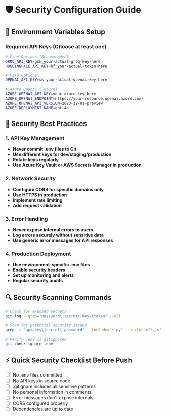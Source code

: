 # 🛡️ Security Configuration Guide

## 🔑 Environment Variables Setup

### Required API Keys (Choose at least one)
```bash
# Free Options (Recommended)
GROQ_API_KEY=gsk_your-actual-groq-key-here
HUGGINGFACE_API_KEY=hf_your-actual-token-here

# Paid Options
OPENAI_API_KEY=sk-your-actual-openai-key-here

# Azure OpenAI (Future)
AZURE_OPENAI_API_KEY=your-azure-key-here
AZURE_OPENAI_ENDPOINT=https://your-resource.openai.azure.com/
AZURE_OPENAI_API_VERSION=2023-12-01-preview
AZURE_DEPLOYMENT_NAME=gpt-4o
```

## 🚨 Security Best Practices

### 1. API Key Management
- **Never commit .env files to Git**
- **Use different keys for dev/staging/production**
- **Rotate keys regularly**
- **Use Azure Key Vault or AWS Secrets Manager in production**

### 2. Network Security
- **Configure CORS for specific domains only**
- **Use HTTPS in production**
- **Implement rate limiting**
- **Add request validation**

### 3. Error Handling
- **Never expose internal errors to users**
- **Log errors securely without sensitive data**
- **Use generic error messages for API responses**

### 4. Production Deployment
- **Use environment-specific .env files**
- **Enable security headers**
- **Set up monitoring and alerts**
- **Regular security audits**

## 🔍 Security Scanning Commands
```bash
# Check for exposed secrets
git log --grep="password\|secret\|key\|token" --all

# Scan for potential security issues
grep -r "api.key\|secret\|password" --include="*.py" --include="*.js" --include="*.ts" .

# Verify .env is gitignored
git check-ignore .env
```

## ⚡ Quick Security Checklist Before Push
- [ ] No .env files committed
- [ ] No API keys in source code
- [ ] .gitignore includes all sensitive patterns
- [ ] No personal information in comments
- [ ] Error messages don't expose internals
- [ ] CORS configured properly
- [ ] Dependencies are up to date
